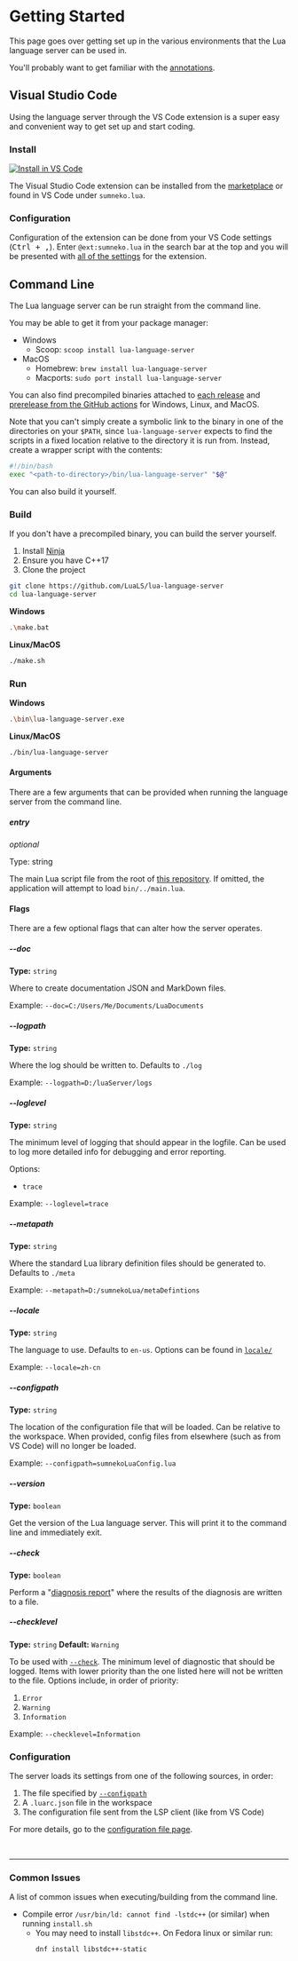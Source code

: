 # Getting Started
This page goes over getting set up in the various environments that the Lua language server can be used in.

You'll probably want to get familiar with the [annotations](https://github.com/LuaLS/lua-language-server/wiki/Annotations).


## Visual Studio Code
Using the language server through the VS Code extension is a super easy and convenient way to get set up and start coding.

### Install
[![Install in VS Code](https://img.shields.io/badge/Install%20For-VS%20Code-blue?style=for-the-badge&logo=visualstudiocode "Install in VS Code")](https://marketplace.visualstudio.com/items?itemName=sumneko.lua)

The Visual Studio Code extension can be installed from the [marketplace](https://marketplace.visualstudio.com/items?itemName=sumneko.lua) or found in VS Code under `sumneko.lua`.

### Configuration
Configuration of the extension can be done from your VS Code settings (<kbd>Ctrl + ,</kbd>). Enter `@ext:sumneko.lua` in the search bar at the top and you will be presented with [all of the settings](https://github.com/LuaLS/lua-language-server/wiki/Settings) for the extension.


## Command Line
The Lua language server can be run straight from the command line.

You may be able to get it from your package manager:

- Windows
  - Scoop: `scoop install lua-language-server`
- MacOS
  - Homebrew: `brew install lua-language-server`
  - Macports: `sudo port install lua-language-server`

You can also find precompiled binaries attached to [each release](https://github.com/LuaLS/lua-language-server/releases) and [prerelease from the GitHub actions](https://github.com/LuaLS/lua-language-server/actions) for Windows, Linux, and MacOS.

Note that you can't simply create a symbolic link to the binary in one of the directories on your `$PATH`, since `lua-language-server` expects to find the scripts in a fixed location relative to the directory it is run from. Instead, create a wrapper script with the contents:
```bash
#!/bin/bash
exec "<path-to-directory>/bin/lua-language-server" "$@"
```

You can also build it yourself.

### Build
If you don't have a precompiled binary, you can build the server yourself.

1. Install [Ninja](https://github.com/ninja-build/ninja/wiki/Pre-built-Ninja-packages)
2. Ensure you have C++17
3. Clone the project

```bash
git clone https://github.com/LuaLS/lua-language-server
cd lua-language-server
```

**Windows**

```bash
.\make.bat
```

**Linux/MacOS**

```bash
./make.sh
```


### Run

**Windows**
```bash
.\bin\lua-language-server.exe
```

**Linux/MacOS**
```bash
./bin/lua-language-server
```

#### Arguments
There are a few arguments that can be provided when running the language server from the command line.

##### entry
*optional*

Type: string

The main Lua script file from the root of [this repository](https://github.com/LuaLS/lua-language-server/blob/master/main.lua). If omitted, the application will attempt to load `bin/../main.lua`.

#### Flags
There are a few optional flags that can alter how the server operates.

##### --doc
**Type:** `string`

Where to create documentation JSON and MarkDown files.

Example: `--doc=C:/Users/Me/Documents/LuaDocuments`

##### --logpath
**Type:** `string`

Where the log should be written to. Defaults to `./log`

Example: `--logpath=D:/luaServer/logs`

##### --loglevel
**Type:** `string`

The minimum level of logging that should appear in the logfile. Can be used to log more detailed info for debugging and error reporting.

Options:
- `trace`

Example: `--loglevel=trace`

##### --metapath
**Type:** `string`

Where the standard Lua library definition files should be generated to. Defaults to `./meta`

Example: `--metapath=D:/sumnekoLua/metaDefintions`

##### --locale
**Type:** `string`

The language to use. Defaults to `en-us`. Options can be found in [`locale/`](https://github.com/LuaLS/lua-language-server/tree/master/locale)

Example: `--locale=zh-cn`

##### --configpath
**Type:** `string`

The location of the configuration file that will be loaded. Can be relative to the workspace. When provided, config files from elsewhere (such as from VS Code) will no longer be loaded.

Example: `--configpath=sumnekoLuaConfig.lua`

##### --version
**Type:** `boolean`

Get the version of the Lua language server. This will print it to the command line and immediately exit.

##### --check
**Type:** `boolean`

Perform a "[diagnosis report](https://github.com/LuaLS/lua-language-server/wiki/Diagnosis-Report)" where the results of the diagnosis are written to a file.

##### --checklevel
**Type:** `string`
**Default:** `Warning`

To be used with [`--check`](#-check). The minimum level of diagnostic that should be logged. Items with lower priority than the one listed here will not be written to the file. Options include, in order of priority:

1. `Error`
2. `Warning`
3. `Information`

Example: `--checklevel=Information`

### Configuration
The server loads its settings from one of the following sources, in order:

1. The file specified by [`--configpath`](#-configpath)
2. A `.luarc.json` file in the workspace
3. The configuration file sent from the LSP client (like from VS Code)

For more details, go to the [configuration file page](https://github.com/LuaLS/lua-language-server/wiki/Configuration-File).

<br>

---

### Common Issues
A list of common issues when executing/building from the command line.

- Compile error `/usr/bin/ld: cannot find -lstdc++` (or similar) when running `install.sh`
  - You may need to install `libstdc++`. On Fedora linux or similar run:
    ```bash
    dnf install libstdc++-static
    ```
